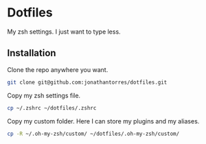 # Dotfiles
My zsh settings. I just want to type less.

## Installation
Clone the repo anywhere you want.
```bash
git clone git@github.com:jonathantorres/dotfiles.git
```

Copy my zsh settings file.
```bash
cp ~/.zshrc ~/dotfiles/.zshrc
```

Copy my custom folder. Here I can store my plugins and my aliases.
```bash
cp -R ~/.oh-my-zsh/custom/ ~/dotfiles/.oh-my-zsh/custom/
```
